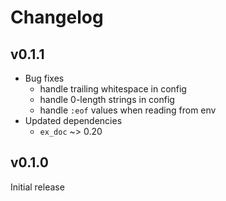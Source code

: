 # Changelog

## v0.1.1

* Bug fixes
  * handle trailing whitespace in config
  * handle 0-length strings in config
  * handle `:eof` values when reading from env
* Updated dependencies
  * `ex_doc` ~> 0.20

## v0.1.0

Initial release
